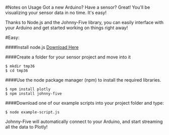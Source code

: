 #Notes on Usage
Got a new Arduino? Have a sensor? Great! You'll be visualizing your sensor data in no time.
It's easy!

Thanks to Node.js and the Johnny-Five library, you can easily interface with your Arduino and get started working on things right away!


#Easy:

####Install node.js
[Download Here](http://nodejs.org/download)

####Create a folder for your sensor project and move into it
```
$ mkdir tmp36
$ cd tmp36
```
####Use the node package manager (npm) to install the required libraries.
```
$ npm install plotly
$ npm install johnny-five
```
####Download one of our example scripts into your project folder and type:
```
$ node example-script.js
```
Johnny-Five will automatically connect to your Arduino, and start streaming all the data to Plotly!
